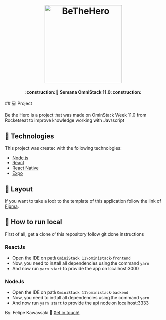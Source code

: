 <h1 align="center">
    <img alt="BeTheHero" title="#BeTheHero" src="https://raw.githubusercontent.com/tgmarinho/be-the-hero/master/.github/logo.svg?sanitize=true" width="250px" />
</h1>

<h4 align="center"> 
:construction: 🚀 Semana OmniStack 11.0 :construction:
</h4>
## 💻 Project

Be the Hero is a project that was made on OminStack Week 11.0 from Rocketseat to improve knowledge working with Javascript

## :rocket: Technologies

This project was created with the following technologies:

- [Node.js](https://nodejs.org/en/)
- [React](https://reactjs.org)
- [React Native](https://facebook.github.io/react-native/)
- [Expo](https://expo.io/)

## 🔖 Layout

If you want to take a look to the template of this application follow the link of [Figma](https://www.figma.com/file/2C2yvw7jsCOGmaNUDftX9n/Be-The-Hero---OmniStack-11?node-id=0%3A1).


## 🔧 How to run local
 First of all, get a clone of this repository follow git clone instructions
 
 ### ReactJs
   - Open the IDE on path `OminiStack 11\oministack-frontend`
   - Now, you need to install all dependencies using the command `yarn`
   - And now run `yarn start` to provide the app on localhost:3000
   
 ### NodeJs
   - Open the IDE on path `OminiStack 11\oministack-backend`
   - Now, you need to install all dependencies using the command `yarn`
   - And now run `yarn start` to provide the api node on localhost:3333

By: Felipe Kawassaki :wave: [Get in touch!](https://www.linkedin.com/in/felipe-kawassaki-335697118/)
